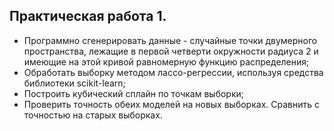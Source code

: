 ## Практическая работа 1.
- Программно сгенерировать данные - случайные точки двумерного пространства, лежащие в первой четверти окружности радиуса 2 и имеющие на этой кривой равномерную функцию распределения;
- Обработать выборку методом лассо-регрессии, используя средства библиотеки scikit-learn;
- Построить кубический сплайн по точкам выборки;
- Проверить точность обеих моделей на новых выборках. Сравнить с точностью на старых выборках.
